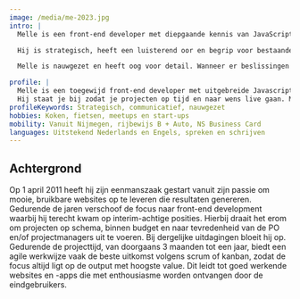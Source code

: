 ```yaml
---
image: /media/me-2023.jpg
intro: |
  Melle is een front-end developer met diepgaande kennis van JavaScript, Angular en Cybersecurity.

  Hij is strategisch, heeft een luisterend oor en begrip voor bestaande systemen. Hierdoor kan Melle goed inspringen in verschillende soorten teams en in verschillende soorten rollen. Van senior developer als er meters gemaakt moeten worden, tot aan inspirerende team lead die de kar trekt.

  Melle is nauwgezet en heeft oog voor detail. Wanneer er beslissingen genomen moeten worden, weegt hij relevantie details af en vertaalt die naar begrijpelijke opties. Daarbij handelt hij proactief en betrekt de juiste mensen bij de juiste vraagstukken om zo met het team tot de best denkbare oplossing te komen.

profile: |
  Melle is een toegewijd front-end developer met uitgebreide Javascript kennis.
  Hij staat je bij zodat je projecten op tijd en naar wens live gaan. Melle werkt nauwkeurig en schakelt snel.
profileKeywords: Strategisch, communicatief, nauwgezet
hobbies: Koken, fietsen, meetups en start-ups
mobility: Vanuit Nijmegen, rijbewijs B + Auto, NS Business Card
languages: Uitstekend Nederlands en Engels, spreken en schrijven
---
```


## Achtergrond

Op 1 april 2011 heeft hij zijn eenmanszaak gestart vanuit zijn passie om mooie, bruikbare websites op te leveren die resultaten genereren.
Gedurende de jaren verschoof de focus naar front-end development waarbij hij terecht kwam op interim-achtige posities.
Hierbij draait het erom om projecten op schema, binnen budget en naar tevredenheid van de PO en/of projectmanagers uit te voeren.
Bij dergelijke uitdagingen bloeit hij op.
Gedurende de projecttijd, van doorgaans 3 maanden tot een jaar, biedt een agile werkwijze vaak de beste uitkomst volgens scrum of kanban, zodat de focus altijd ligt op de output met hoogste value.
Dit leidt tot goed werkende websites en -apps die met enthousiasme worden ontvangen door de eindgebruikers.
